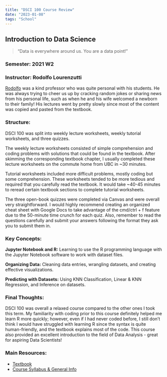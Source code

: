 ```yaml
---
title: "DSCI 100 Course Review"
date: "2023-01-08"
tags: "School"
---
```


## Introduction to Data Science

> “Data is everywhere around us. You are a data point!”

### Semester: 2021 W2

### Instructor: Rodolfo Lourenzutti

[Rodolfo](https://www.ratemyprofessors.com/professor?tid=2693521) was a kind professor who was quite personal with his students. He was always trying to cheer us up by cracking random jokes or sharing news from his personal life, such as when he and his wife welcomed a newborn to their family! His lectures went by pretty slowly since most of the content was copied and pasted from the textbook.

### Structure:

DSCI 100 was split into weekly lecture worksheets, weekly tutorial worksheets, and three quizzes.

The weekly lecture worksheets consisted of simple comprehension and coding problems with solutions that could be found in the textbook. After skimming the corresponding textbook chapter, I usually completed these lecture worksheets on the commute home from UBC in ~30 minutes.

Tutorial worksheets included more difficult problems, mostly coding but some comprehension. These worksheets tended to be more tedious and required that you carefully read the textbook. It would take ~40-45 minutes to reread certain textbook sections to complete tutorial worksheets.

The three open-book quizzes were completed via Canvas and were overall very straightforward. I would highly recommend creating an organized cheat sheet with Google Docs to take advantage of the cmd/ctrl + f feature due to the 50-minute time crunch for each quiz. Also, remember to read the questions carefully and submit your answers following the format they ask you to submit them in.

### Key Concepts:

**Jupyter Notebook and R:** Learning to use the R programming language with the Jupyter Notebook software to work with dataset files.

**Organizing Data:** Cleaning data entries, wrangling datasets, and creating effective visualizations.

**Predicting with Datasets:** Using KNN Classification, Linear & KNN Regression, and Inference on datasets.

### Final Thoughts:

DSCI 100 was overall a relaxed course compared to the other ones I took this term. My familiarity with coding prior to this course definitely helped me learn R more quickly; however, even if I had never coded before, I still don’t think I would have struggled with learning R since the syntax is quite human-friendly, and the textbook explains most of the code. This course also provided an excellent introduction to the field of Data Analysis - great for aspiring Data Scientists! 

### Main Resources:

- [Textbook](https://datasciencebook.ca/)
- [Course Syllabus & General Info](https://ubc-dsci.github.io/dsci-100-student/)